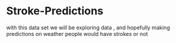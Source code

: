 # Stroke-Predictions
with this data set we will be exploring data , and hopefully making predictions on weather people would have strokes or not
